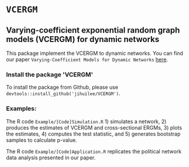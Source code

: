 # `VCERGM`

## Varying-coefficient exponential random graph models (VCERGM) for dynamic networks

This package implement the VCERGM to dynamic networks. You can find our paper `Varying-Coefficient Models for Dynamic Networks` [here](https://arxiv.org/abs/1702.03632).

### Install the package 'VCERGM'
To install the package from Github, please use `devtools::install_github('jihuilee/VCERGM')`.

### Examples:

The R code `Example/[Code]Simulation.R` 1) simulates a network, 2) produces the estimates of VCERGM and cross-sectional ERGMs, 3) plots the estimates, 4) computes the test statistic, and 5) generates bootstrap samples to calculate p-value.

The R code `Example/[Code]Application.R` replicates the political network data analysis presented in our paper.
